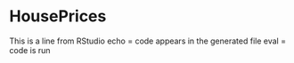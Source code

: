 # HousePrices
This is a line from RStudio
echo = code appears in the generated file
eval = code is run